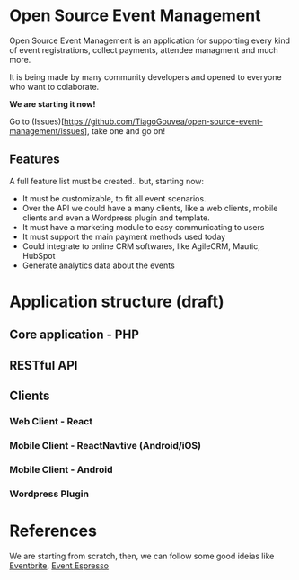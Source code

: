 # Open Source Event Management

Open Source Event Management is an application for supporting every kind of event registrations, collect payments, attendee managment and much more.

It is being made by many community developers and opened to everyone who want to colaborate.

**We are starting it now!**

Go to (Issues)[https://github.com/TiagoGouvea/open-source-event-management/issues], take one and go on!

## Features

A full feature list must be created.. but, starting now:

* It must be customizable, to fit all event scenarios.
* Over the API we could have a many clients, like a web clients, mobile clients and even a Wordpress plugin and template.
* It must have a marketing module to easy communicating to users
* It must support the main payment methods used today
* Could integrate to online CRM softwares, like AgileCRM, Mautic, HubSpot
* Generate analytics data about the events

# Application structure (draft)

## Core application - PHP

## RESTful API 

## Clients

### Web Client - React

### Mobile Client - ReactNavtive (Android/iOS)

### Mobile Client - Android

### Wordpress Plugin

# References

We are starting from scratch, then, we can follow some good ideias like [Eventbrite](http://www.Eventbrite.com), [Event Espresso](https://eventespresso.com)

